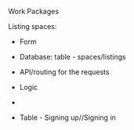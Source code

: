 Work Packages

Listing spaces:

* Form
* Database: table - spaces/listings
* API/routing for the requests
* Logic  
*








* Table - Signing up//Signing in
